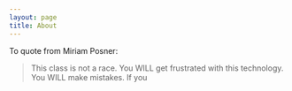 ```yaml
---
layout: page
title: About
---
```


To quote from Miriam Posner:

>This class is not a race. You WILL get frustrated with this technology. You WILL make mistakes. If you